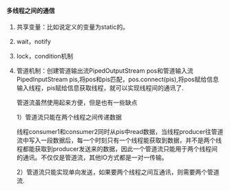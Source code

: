 #### 多线程之间的通信

1. 共享变量：比如说定义的变量为static的。

2. wait，notify

   

3. lock，condition机制

   

4. 管道机制：创建管道输出流PipedOutputStream pos和管道输入流PipedInputStream pis,将pos和pis匹配，pos.connect(pis),将pos赋给信息输入线程，pis赋给信息获取线程，就可以实现线程间的通讯了.

   管道流虽然使用起来方便，但是也有一些缺点

   1）管道流只能在两个线程之间传递数据

   线程consumer1和consumer2同时从pis中read数据，当线程producer往管道流中写入一段数据后，每一个时刻只有一个线程能获取到数据，并不是两个线程都能获取到producer发送来的数据，因此一个管道流只能用于两个线程间的通讯。不仅仅是管道流，其他IO方式都是一对一传输。

   2）管道流只能实现单向发送，如果要两个线程之间互通讯，则需要两个管道流.